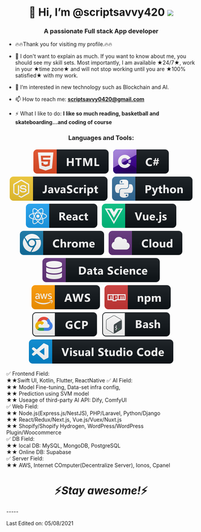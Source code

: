 
<h1 align="center">👋 Hi, I’m @scriptsavvy420 <img height="40" src="https://emoji.gg/assets/emoji/7333-parrotdance.gif"></h1>
<h3 align="center">A passionate Full stack App developer</h3>

- 🔥🔥Thank you for visiting my profile.🔥🔥



- 👀 I don't want to explain as much. If you want to know about me, you should see my skill sets.
  Most importantly, I am available ★24/7★, work in your ★time zone★ and will not stop working until you are ★100% satisfied★ with my work.

- 👀 I’m interested in new technology such as Blockchain and AI.

- 📫 How to reach me: **scriptsavvy0420@gmail.com**

- ⚡ What I like to do: **I like so much reading, basketball and skateboarding...and coding of course**


<h3 align="center">Languages and Tools:</h3>

<p align="center">
  <!-- For more icons please follow  https://github.com/MikeCodesDotNET/ColoredBadges -->
  <img src="https://raw.githubusercontent.com/8bithemant/8bithemant/master/svg/dev/languages/html.svg" alt="html" style="vertical-align:top; margin:4px">    
  <img src="https://raw.githubusercontent.com/8bithemant/8bithemant/master/svg/dev/languages/csharp.svg" alt="csharp" style="vertical-align:top; margin:4px">
  <img src="https://raw.githubusercontent.com/8bithemant/8bithemant/master/svg/dev/languages/js.svg" alt="js" style="vertical-align:top; margin:4px">
  <img src="https://raw.githubusercontent.com/8bithemant/8bithemant/master/svg/dev/languages/python.svg" alt="python" style="vertical-align:top; margin:4px">
  <img src="https://raw.githubusercontent.com/8bithemant/8bithemant/master/svg/dev/frameworks/react.svg" alt="react" style="vertical-align:top; margin:4px">
  <img src="https://raw.githubusercontent.com/8bithemant/8bithemant/master/svg/dev/frameworks/vue.svg" alt="vue" style="vertical-align:top; margin:4px">
  <img src="https://raw.githubusercontent.com/8bithemant/8bithemant/master/svg/dev/misc/chrome.svg" alt="chrome" style="vertical-align:top; margin:4px">
  <img src="https://raw.githubusercontent.com/8bithemant/8bithemant/master/svg/dev/misc/cloud.svg" alt="cloud" style="vertical-align:top; margin:4px">
  <img src="https://raw.githubusercontent.com/8bithemant/8bithemant/master/svg/dev/misc/datascience.svg" alt="datascience" style="vertical-align:top; margin:4px">
  <img src="https://raw.githubusercontent.com/8bithemant/8bithemant/master/svg/dev/services/aws.svg" alt="aws" style="vertical-align:top; margin:4px">
  <img src="https://raw.githubusercontent.com/8bithemant/8bithemant/master/svg/dev/services/npm.svg" alt="npm" style="vertical-align:top; margin:4px">
  <img src="https://raw.githubusercontent.com/8bithemant/8bithemant/master/svg/dev/services/gcp.svg" alt="gcp" style="vertical-align:top; margin:4px">
  <img src="https://raw.githubusercontent.com/8bithemant/8bithemant/master/svg/dev/tools/bash.svg" alt="bash" style="vertical-align:top; margin:4px">
  <img src="https://raw.githubusercontent.com/8bithemant/8bithemant/master/svg/dev/tools/visualstudio_code.svg" alt="vscode" style="vertical-align:top; margin:4px">
</p>

✅ Frontend Field:<br/>
★★Swift UI, Kotlin, Flutter, ReactNative
✅  AI Field:<br/>
★★ Model Fine-tuning, Data-set infra config, <br/>
★★ Prediction using SVM model<br/>
★★ Useage of third-party AI API: Dify, ComfyUI  <br/>
✅  Web Field:<br/>
★★ Node.js(Express.js/NestJS), PHP/Laravel, Python/Django<br/>
★★ React/Redux/Next.js, Vue.js/Vuex/Nuxt.js<br/>
★★ Shopify/Shopify Hydrogen, WordPress/WordPress Plugin/Woocommerce<br/>
✅  DB Field:<br/>
★★ local DB: MySQL, MongoDB, PostgreSQL<br/>
★★ Online DB: Supabase<br/>
✅  Server Field:<br/>
★★ AWS, Internet COmputer(Decentralize Server), Ionos, Cpanel<br/>


<h1 align='center'>⚡️<i>Stay awesome!</i>⚡️</h1>
-----

Last Edited on: 05/08/2021

<!---
scriptsavvy420/scriptsavvy420 is a ✨ special ✨ repository because its `README.md` (this file) appears on your GitHub profile.
You can click the Preview link to take a look at your changes.
--->
